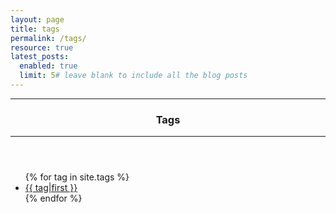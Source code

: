 ```yaml
---
layout: page
title: tags
permalink: /tags/
resource: true
latest_posts:
  enabled: true
  limit: 5# leave blank to include all the blog posts
---
```


<header class="mb-3">
    <hr>
    <h3>Tags</h3>
    <hr>
</header>

<ul>
    {% for tag in site.tags %}
    <li>
        <a class="text-capitalize" href='/archives/tag/{{tag|first}}'>{{ tag|first }}</a>
    </li>
    {% endfor %}
</ul>
